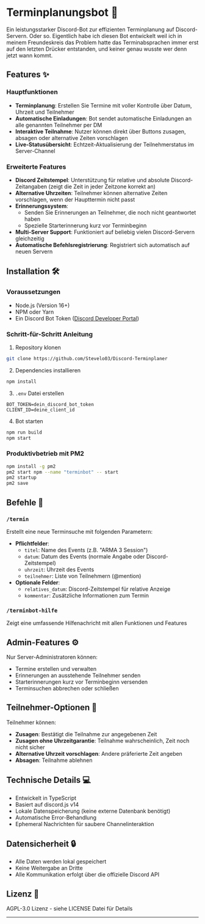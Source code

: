 # Terminplanungsbot 📅

Ein leistungsstarker Discord-Bot zur effizienten Terminplanung auf Discord-Servern. Oder so. 
Eigentlich habe ich diesen Bot entwickelt weil ich in meinem Freundeskreis das Problem hatte das Terminabsprachen immer erst auf den letzten Drücker entstanden, und keiner genau wusste wer denn jetzt wann kommt.

## Features ✨

### Hauptfunktionen
- **Terminplanung**: Erstellen Sie Termine mit voller Kontrolle über Datum, Uhrzeit und Teilnehmer
- **Automatische Einladungen**: Bot sendet automatische Einladungen an alle genannten Teilnehmer per DM
- **Interaktive Teilnahme**: Nutzer können direkt über Buttons zusagen, absagen oder alternative Zeiten vorschlagen
- **Live-Statusübersicht**: Echtzeit-Aktualisierung der Teilnehmerstatus im Server-Channel

### Erweiterte Features
- **Discord Zeitstempel**: Unterstützung für relative und absolute Discord-Zeitangaben (zeigt die Zeit in jeder Zeitzone korrekt an)
- **Alternative Uhrzeiten**: Teilnehmer können alternative Zeiten vorschlagen, wenn der Haupttermin nicht passt
- **Erinnerungssystem**: 
  - Senden Sie Erinnerungen an Teilnehmer, die noch nicht geantwortet haben
  - Spezielle Starterinnerung kurz vor Terminbeginn
- **Multi-Server Support**: Funktioniert auf beliebig vielen Discord-Servern gleichzeitig
- **Automatische Befehlsregistrierung**: Registriert sich automatisch auf neuen Servern

## Installation 🛠️

### Voraussetzungen
- Node.js (Version 16+)
- NPM oder Yarn
- Ein Discord Bot Token ([Discord Developer Portal](https://discord.com/developers/applications))

### Schritt-für-Schritt Anleitung

1. Repository klonen
```bash
git clone https://github.com/Stevelo03/Discord-Terminplaner
```

2. Dependencies installieren
```bash
npm install
```

3. `.env` Datei erstellen
```env
BOT_TOKEN=dein_discord_bot_token
CLIENT_ID=deine_client_id
```

4. Bot starten
```bash
npm run build
npm start
```

### Produktivbetrieb mit PM2
```bash
npm install -g pm2
pm2 start npm --name "terminbot" -- start
pm2 startup
pm2 save
```

## Befehle 💬

### `/termin`
Erstellt eine neue Terminsuche mit folgenden Parametern:
- **Pflichtfelder**:
  - `titel`: Name des Events (z.B. "ARMA 3 Session")
  - `datum`: Datum des Events (normale Angabe oder Discord-Zeitstempel)
  - `uhrzeit`: Uhrzeit des Events
  - `teilnehmer`: Liste von Teilnehmern (@mention)
- **Optionale Felder**:
  - `relatives_datum`: Discord-Zeitstempel für relative Anzeige
  - `kommentar`: Zusätzliche Informationen zum Termin

### `/terminbot-hilfe`
Zeigt eine umfassende Hilfenachricht mit allen Funktionen und Features

## Admin-Features ⚙️

Nur Server-Administratoren können:
- Termine erstellen und verwalten
- Erinnerungen an ausstehende Teilnehmer senden
- Starterinnerungen kurz vor Terminbeginn versenden
- Terminsuchen abbrechen oder schließen

## Teilnehmer-Optionen 👥

Teilnehmer können:
- **Zusagen**: Bestätigt die Teilnahme zur angegebenen Zeit
- **Zusagen ohne Uhrzeitgarantie**: Teilnahme wahrscheinlich, Zeit noch nicht sicher
- **Alternative Uhrzeit vorschlagen**: Andere präferierte Zeit angeben
- **Absagen**: Teilnahme ablehnen

## Technische Details 💻

- Entwickelt in TypeScript
- Basiert auf discord.js v14
- Lokale Datenspeicherung (keine externe Datenbank benötigt)
- Automatische Error-Behandlung
- Ephemeral Nachrichten für saubere Channelinteraktion

## Datensicherheit 🔒

- Alle Daten werden lokal gespeichert
- Keine Weitergabe an Dritte
- Alle Kommunikation erfolgt über die offizielle Discord API

## Lizenz 📜

AGPL-3.0 Lizenz - siehe LICENSE Datei für Details

---
